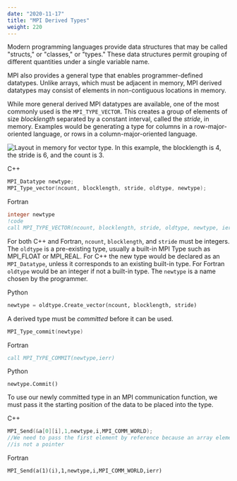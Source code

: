 ```yaml
---
date: "2020-11-17"
title: "MPI Derived Types"
weight: 220
---
```


Modern programming languages provide data structures that may be called "structs," or "classes," or "types."  These data structures permit grouping of different quantities under a single variable name.

MPI also provides a general type that enables programmer-defined datatypes. Unlike arrays, which must be adjacent in memory, MPI derived datatypes may consist of elements in non-contiguous locations in memory.

While more general derived MPI datatypes are available, one of the most commonly used is the `MPI_TYPE_VECTOR`. This creates a group of elements of size _blocklength_ separated by a constant interval, called the _stride_, in memory. Examples would be generating a type for columns in a row-major-oriented language, or rows in a column-major-oriented language.  

![](img/mpi_vector_type.png "Layout in memory for vector type. In this example, the blocklength is 4, the stride is 6, and the count is 3.")

C++
```c++
MPI_Datatype newtype;
MPI_Type_vector(ncount, blocklength, stride, oldtype, newtype);
```
Fortran
```fortran
integer newtype
!code
call MPI_TYPE_VECTOR(ncount, blocklength, stride, oldtype, newtype, ierr)
```
For both C++ and Fortran, `ncount`, `blocklength`, and `stride` must be integers. The `oldtype` is a pre-existing type, usually a built-in MPI Type such as MPI_FLOAT or MPI_REAL. For C++ the new type would be declared as an `MPI_Datatype`, unless it corresponds to an existing built-in type.  For Fortran `oldtype` would be an integer if not a built-in type. The `newtype` is a name chosen by the programmer.

Python
```python
newtype = oldtype.Create_vector(ncount, blocklength, stride)
```

A derived type must be _committed_ before it can be used.

```c++
MPI_Type_commit(newtype)
```
Fortran
```fortran
call MPI_TYPE_COMMIT(newtype,ierr)
```
Python
```
newtype.Commit()
```

To use our newly committed type in an MPI communication function, we must pass it the starting position of the data to be placed into the type.

C++
```c++
MPI_Send(&a[0][i],1,newtype,i,MPI_COMM_WORLD);
//We need to pass the first element by reference because an array element
//is not a pointer
```

Fortran
```
MPI_Send(a(1)(i),1,newtype,i,MPI_COMM_WORLD,ierr)
```




